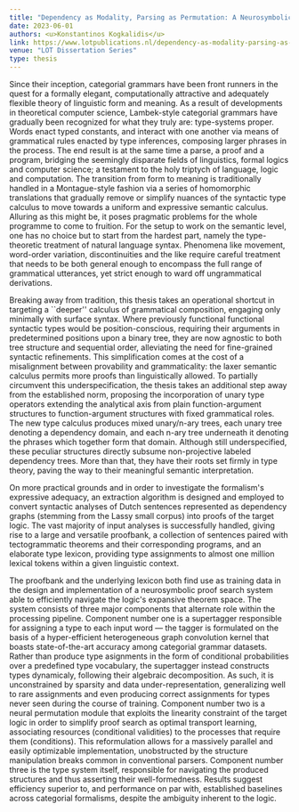 ```yaml
---
title: "Dependency as Modality, Parsing as Permutation: A Neurosymbolic Perspective on Categorial Grammars (PhD Thesis)"
date: 2023-06-01
authors: <u>Konstantinos Kogkalidis</u>
link: https://www.lotpublications.nl/dependency-as-modality-parsing-as-permutation
venue: "LOT Dissertation Series"
type: thesis
---
```


Since their inception, categorial grammars have been front runners in the quest for a formally elegant, computationally attractive and adequately flexible theory of linguistic form and meaning.
As a result of developments in theoretical computer science, Lambek-style categorial grammars have gradually been recognized for what they truly are: type-systems proper.
Words enact typed constants, and interact with one another via means of grammatical rules enacted by type inferences, composing larger phrases in the process.
The end result is at the same time a parse, a proof and a program, bridging the seemingly disparate fields of linguistics, formal logics and computer science; a testament to the holy triptych of language, logic and computation.
The transition from form to meaning is traditionally handled in a Montague-style fashion via a series of homomorphic translations that gradually remove or simplify nuances of the syntactic type calculus to move towards a uniform and expressive semantic calculus.
Alluring as this might be, it poses pragmatic problems for the whole programme to come to fruition.
For the setup to work on the semantic level, one has no choice but to start from the hardest part, namely the type-theoretic treatment of natural language syntax.
Phenomena like movement, word-order variation, discontinuities and the like require careful treatment that needs to be both general enough to encompass the full range of grammatical utterances, yet strict enough to ward off ungrammatical derivations.

Breaking away from tradition, this thesis takes an operational shortcut in targeting a ``deeper'' calculus of grammatical composition, engaging only minimally with surface syntax.
Where previously functional functional syntactic types would be position-conscious, requiring their arguments in predetermined positions upon a binary tree, they are now agnostic to both tree structure and sequential order, alleviating the need for fine-grained syntactic refinements.
This simplification comes at the cost of a misalignment between provability and grammaticality: the laxer semantic calculus permits more proofs than linguistically allowed.
To partially circumvent this underspecification, the thesis takes an additional step away from the established norm, proposing the incorporation of unary type operators extending the analytical axis from plain function-argument structures to function-argument structures with fixed grammatical roles.
The new type calculus produces mixed unary/n-ary trees, each unary tree denoting a dependency domain, and each n-ary tree underneath it denoting the phrases which together form that domain.
Although still underspecified, these peculiar structures directly subsume non-projective labeled dependency trees.
More than that, they have their roots set firmly in type theory, paving the way to their meaningful semantic interpretation.

On more practical grounds and in order to investigate the formalism's expressive adequacy, an extraction algorithm is designed and employed to convert syntactic analyses of Dutch sentences represented as dependency graphs (stemming from the Lassy small corpus) into proofs of the target logic.
The vast majority of input analyses is successfully handled, giving rise to a large and versatile proofbank, a collection of sentences paired with tectogrammatic theorems and their corresponding programs, and an elaborate type lexicon, providing type assignments to almost one million lexical tokens within a given linguistic context.

The proofbank and the underlying lexicon both find use as training data in the design and implementation of a neurosymbolic proof search system able to efficiently navigate the logic's expansive theorem space.
The system consists of three major components that alternate role within the processing pipeline.
Component number one is a supertagger responsible for assigning a type to each input word — the tagger is formulated on the basis of a hyper-efficient heterogeneous graph convolution kernel that boasts state-of-the-art accuracy among categorial grammar datasets.
Rather than produce type asignments in the form of conditional probabilities over a predefined type vocabulary, the supertagger instead constructs types dynamicaly, following their algebraic decomposition.
As such, it is unconstrained by sparsity and data under-representation, generalizing well to rare assignments and even producing correct assignments for types never seen during the course of training.
Component number two is a neural permutation module that exploits the linearity constraint of the target logic in order to simplify proof search as optimal transport learning, associating resources (conditional validities) to the processes that require them (conditions).
This reformulation allows for a massively parallel and easily optimizable implementation, unobstructed by the structure manipulation breaks common in conventional parsers.
Component number three is the type system itself, responsible for navigating the produced structures and thus asserting their well-formedness.
Results suggest efficiency superior to, and performance on par with, established baselines across categorial formalisms, despite the ambiguity inherent to the logic.
